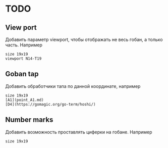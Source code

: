 # TODO

## View port

Добавить параметр viewport, чтобы отображать не весь гобан, а только часть. Например

```goboard
size 19x19
viewport N14-T19
```

## Goban tap

Добавить обработчики тапа по данной координате, например

```
size 19x19
[A1](point_A1.md)
[D4](https://gomagic.org/go-term/hoshi/)
```

## Number marks

Добавить возможность проставлять циферки на гобане. Например

```
size 19x19

```
